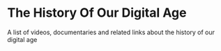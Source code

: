 # The History Of Our Digital Age

A list of videos, documentaries and related links about the history of our digital age